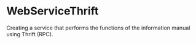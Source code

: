 # WebServiceThrift
Creating a service that performs the functions of the information manual using Thrift (RPC).
